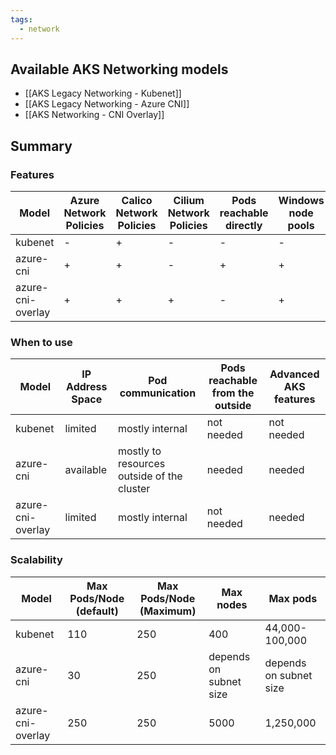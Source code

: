 ```yaml
---
tags:
  - network
---
```


## Available AKS Networking models 

- [[AKS Legacy Networking - Kubenet]]
- [[AKS Legacy Networking - Azure CNI]]
- [[AKS Networking - CNI Overlay]]

## Summary

### Features
| Model             | Azure Network Policies | Calico Network Policies | Cilium Network Policies | Pods reachable directly | Windows node pools | Virtual Nodes | Nodepool per subnet |
| ----------------- | ---------------------- | ----------------------- | ----------------------- | ----------------------- | ------------------ | ------------- | ------------------- |
| kubenet           | -                      | +                       | -                       | -                       | -                  | -             | -                   |
| azure-cni         | +                      | +                       | -                       | +                       | +                  | +             | +                   |
| azure-cni-overlay | +                      | +                       | +                       | -                       | +                  | -             | +                   |
### When to use 

| **Model**         | **IP Address Space** | **Pod communication**                      | Pods reachable from the outside | Advanced AKS  features |
| ----------------- | -------------------- | ------------------------------------------ | ------------------------------- | ---------------------- |
| kubenet           | limited              | mostly internal                            | not needed                      | not needed             |
| azure-cni         | available            | mostly to resources outside of the cluster | needed                          | needed                 |
| azure-cni-overlay | limited              | mostly internal                            | not needed                      | needed                 |

### Scalability

| Model             | Max Pods/Node (default) | Max Pods/Node (Maximum) | Max nodes              | Max pods               |
| ----------------- | ----------------------- | ----------------------- | ---------------------- | ---------------------- |
| kubenet           | 110                     | 250                     | 400                    | 44,000-100,000         |
| azure-cni         | 30                      | 250                     | depends on subnet size | depends on subnet size |
| azure-cni-overlay | 250                     | 250                     | 5000                   | 1,250,000              |
